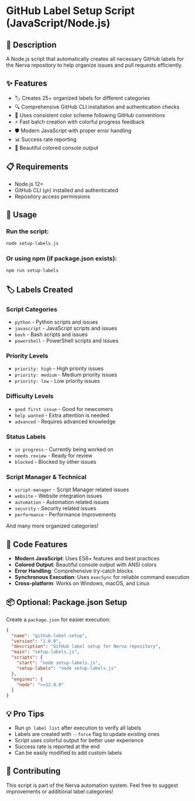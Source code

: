 # GitHub Label Setup Script (JavaScript/Node.js)

## 📝 Description

A Node.js script that automatically creates all necessary GitHub labels for the Nerva repository to help organize issues and pull requests efficiently.

## ✨ Features

- 🏷️ Creates 25+ organized labels for different categories
- 🔍 Comprehensive GitHub CLI installation and authentication checks
- 🎨 Uses consistent color scheme following GitHub conventions
- ⚡ Fast batch creation with colorful progress feedback
- 🛡️ Modern JavaScript with proper error handling
- 📊 Success rate reporting
- 🌈 Beautiful colored console output

## 📋 Requirements

- Node.js 12+ 
- GitHub CLI (`gh`) installed and authenticated
- Repository access permissions

## 🚀 Usage

### Run the script:
```bash
node setup-labels.js
```

### Or using npm (if package.json exists):
```bash
npm run setup-labels
```

## 🏷️ Labels Created

### Script Categories
- `python` - Python scripts and issues
- `javascript` - JavaScript scripts and issues  
- `bash` - Bash scripts and issues
- `powershell` - PowerShell scripts and issues

### Priority Levels
- `priority: high` - High priority issues
- `priority: medium` - Medium priority issues
- `priority: low` - Low priority issues

### Difficulty Levels
- `good first issue` - Good for newcomers
- `help wanted` - Extra attention is needed
- `advanced` - Requires advanced knowledge

### Status Labels
- `in progress` - Currently being worked on
- `needs review` - Ready for review
- `blocked` - Blocked by other issues

### Script Manager & Technical
- `script-manager` - Script Manager related issues
- `website` - Website integration issues
- `automation` - Automation related issues
- `security` - Security related issues
- `performance` - Performance improvements

And many more organized categories!

## 🔧 Code Features

- **Modern JavaScript**: Uses ES6+ features and best practices
- **Colored Output**: Beautiful console output with ANSI colors
- **Error Handling**: Comprehensive try-catch blocks
- **Synchronous Execution**: Uses `execSync` for reliable command execution
- **Cross-platform**: Works on Windows, macOS, and Linux

## 📦 Optional: Package.json Setup

Create a `package.json` for easier execution:

```json
{
  "name": "github-label-setup",
  "version": "1.0.0",
  "description": "GitHub label setup for Nerva repository",
  "main": "setup-labels.js",
  "scripts": {
    "start": "node setup-labels.js",
    "setup-labels": "node setup-labels.js"
  },
  "engines": {
    "node": ">=12.0.0"
  }
}
```

## 💡 Pro Tips

- Run `gh label list` after execution to verify all labels
- Labels are created with `--force` flag to update existing ones
- Script uses colorful output for better user experience
- Success rate is reported at the end
- Can be easily modified to add custom labels

## 🤝 Contributing

This script is part of the Nerva automation system. Feel free to suggest improvements or additional label categories!
